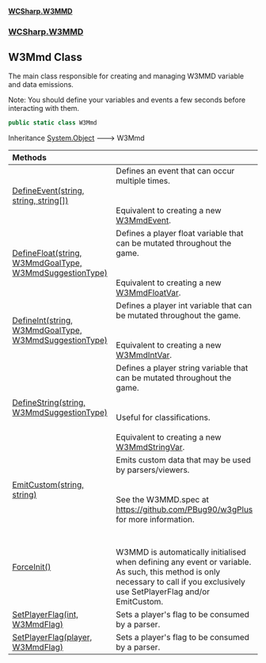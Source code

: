 #### [WCSharp.W3MMD](README.md 'README')
### [WCSharp.W3MMD](WCSharp.W3MMD.md 'WCSharp.W3MMD')

## W3Mmd Class

The main class responsible for creating and managing W3MMD variable and data emissions.  
  
Note: You should define your variables and events a few seconds before interacting with them.

```csharp
public static class W3Mmd
```

Inheritance [System.Object](https://docs.microsoft.com/en-us/dotnet/api/System.Object 'System.Object') &#129106; W3Mmd

| Methods | |
| :--- | :--- |
| [DefineEvent(string, string, string[])](WCSharp.W3MMD.W3Mmd.DefineEvent(string,string,string[]).md 'WCSharp.W3MMD.W3Mmd.DefineEvent(string, string, string[])') | Defines an event that can occur multiple times.<br/><br/><br/>Equivalent to creating a new [W3MmdEvent](WCSharp.W3MMD.W3MmdEvent.md 'WCSharp.W3MMD.W3MmdEvent'). |
| [DefineFloat(string, W3MmdGoalType, W3MmdSuggestionType)](WCSharp.W3MMD.W3Mmd.DefineFloat(string,WCSharp.W3MMD.W3MmdGoalType,WCSharp.W3MMD.W3MmdSuggestionType).md 'WCSharp.W3MMD.W3Mmd.DefineFloat(string, WCSharp.W3MMD.W3MmdGoalType, WCSharp.W3MMD.W3MmdSuggestionType)') | Defines a player float variable that can be mutated throughout the game.<br/><br/><br/>Equivalent to creating a new [W3MmdFloatVar](WCSharp.W3MMD.W3MmdFloatVar.md 'WCSharp.W3MMD.W3MmdFloatVar'). |
| [DefineInt(string, W3MmdGoalType, W3MmdSuggestionType)](WCSharp.W3MMD.W3Mmd.DefineInt(string,WCSharp.W3MMD.W3MmdGoalType,WCSharp.W3MMD.W3MmdSuggestionType).md 'WCSharp.W3MMD.W3Mmd.DefineInt(string, WCSharp.W3MMD.W3MmdGoalType, WCSharp.W3MMD.W3MmdSuggestionType)') | Defines a player int variable that can be mutated throughout the game.<br/><br/><br/>Equivalent to creating a new [W3MmdIntVar](WCSharp.W3MMD.W3MmdIntVar.md 'WCSharp.W3MMD.W3MmdIntVar'). |
| [DefineString(string, W3MmdSuggestionType)](WCSharp.W3MMD.W3Mmd.DefineString(string,WCSharp.W3MMD.W3MmdSuggestionType).md 'WCSharp.W3MMD.W3Mmd.DefineString(string, WCSharp.W3MMD.W3MmdSuggestionType)') | Defines a player string variable that can be mutated throughout the game.<br/><br/><br/>Useful for classifications.<br/><br/>Equivalent to creating a new [W3MmdStringVar](WCSharp.W3MMD.W3MmdStringVar.md 'WCSharp.W3MMD.W3MmdStringVar'). |
| [EmitCustom(string, string)](WCSharp.W3MMD.W3Mmd.EmitCustom(string,string).md 'WCSharp.W3MMD.W3Mmd.EmitCustom(string, string)') | Emits custom data that may be used by parsers/viewers.<br/><br/><br/>See the W3MMD.spec at https://github.com/PBug90/w3gPlus for more information. |
| [ForceInit()](WCSharp.W3MMD.W3Mmd.ForceInit().md 'WCSharp.W3MMD.W3Mmd.ForceInit()') | <br/><br/>W3MMD is automatically initialised when defining any event or variable.<br/>            As such, this method is only necessary to call if you exclusively use SetPlayerFlag and/or EmitCustom. |
| [SetPlayerFlag(int, W3MmdFlag)](WCSharp.W3MMD.W3Mmd.SetPlayerFlag(int,WCSharp.W3MMD.W3MmdFlag).md 'WCSharp.W3MMD.W3Mmd.SetPlayerFlag(int, WCSharp.W3MMD.W3MmdFlag)') | Sets a player's flag to be consumed by a parser. |
| [SetPlayerFlag(player, W3MmdFlag)](WCSharp.W3MMD.W3Mmd.SetPlayerFlag(War3Api.Common.player,WCSharp.W3MMD.W3MmdFlag).md 'WCSharp.W3MMD.W3Mmd.SetPlayerFlag(War3Api.Common.player, WCSharp.W3MMD.W3MmdFlag)') | Sets a player's flag to be consumed by a parser. |
